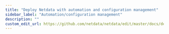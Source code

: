 ```yaml
---
title: "Deploy Netdata with automation and configuration management"
sidebar_label: "Automation/configuration management"
description: ""
custom_edit_url: https://github.com/netdata/netdata/edit/master/docs/deploy/automation.md
---
```



